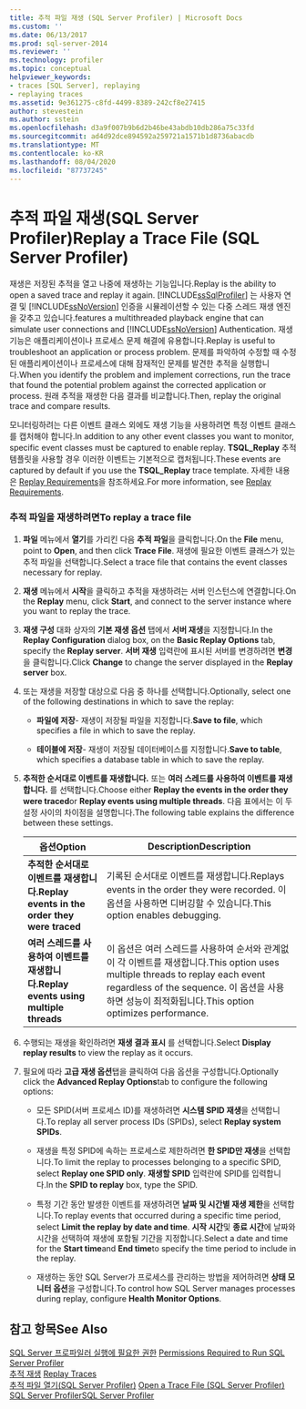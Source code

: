 ```yaml
---
title: 추적 파일 재생 (SQL Server Profiler) | Microsoft Docs
ms.custom: ''
ms.date: 06/13/2017
ms.prod: sql-server-2014
ms.reviewer: ''
ms.technology: profiler
ms.topic: conceptual
helpviewer_keywords:
- traces [SQL Server], replaying
- replaying traces
ms.assetid: 9e361275-c8fd-4499-8389-242cf8e27415
author: stevestein
ms.author: sstein
ms.openlocfilehash: d3a9f007b9b6d2b46be43abdb10db286a75c33fd
ms.sourcegitcommit: ad4d92dce894592a259721a1571b1d8736abacdb
ms.translationtype: MT
ms.contentlocale: ko-KR
ms.lasthandoff: 08/04/2020
ms.locfileid: "87737245"
---
```

# <a name="replay-a-trace-file-sql-server-profiler"></a><span data-ttu-id="f273f-102">추적 파일 재생(SQL Server Profiler)</span><span class="sxs-lookup"><span data-stu-id="f273f-102">Replay a Trace File (SQL Server Profiler)</span></span>
  <span data-ttu-id="f273f-103">재생은 저장된 추적을 열고 나중에 재생하는 기능입니다.</span><span class="sxs-lookup"><span data-stu-id="f273f-103">Replay is the ability to open a saved trace and replay it again.</span></span> [!INCLUDE[ssSqlProfiler](../../includes/sssqlprofiler-md.md)] <span data-ttu-id="f273f-104">는 사용자 연결 및 [!INCLUDE[ssNoVersion](../../includes/ssnoversion-md.md)] 인증을 시뮬레이션할 수 있는 다중 스레드 재생 엔진을 갖추고 있습니다.</span><span class="sxs-lookup"><span data-stu-id="f273f-104">features a multithreaded playback engine that can simulate user connections and [!INCLUDE[ssNoVersion](../../includes/ssnoversion-md.md)] Authentication.</span></span> <span data-ttu-id="f273f-105">재생 기능은 애플리케이션이나 프로세스 문제 해결에 유용합니다.</span><span class="sxs-lookup"><span data-stu-id="f273f-105">Replay is useful to troubleshoot an application or process problem.</span></span> <span data-ttu-id="f273f-106">문제를 파악하여 수정할 때 수정된 애플리케이션이나 프로세스에 대해 잠재적인 문제를 발견한 추적을 실행합니다.</span><span class="sxs-lookup"><span data-stu-id="f273f-106">When you identify the problem and implement corrections, run the trace that found the potential problem against the corrected application or process.</span></span> <span data-ttu-id="f273f-107">원래 추적을 재생한 다음 결과를 비교합니다.</span><span class="sxs-lookup"><span data-stu-id="f273f-107">Then, replay the original trace and compare results.</span></span>  
  
 <span data-ttu-id="f273f-108">모니터링하려는 다른 이벤트 클래스 외에도 재생 기능을 사용하려면 특정 이벤트 클래스를 캡처해야 합니다.</span><span class="sxs-lookup"><span data-stu-id="f273f-108">In addition to any other event classes you want to monitor, specific event classes must be captured to enable replay.</span></span> <span data-ttu-id="f273f-109">**TSQL_Replay** 추적 템플릿을 사용할 경우 이러한 이벤트는 기본적으로 캡처됩니다.</span><span class="sxs-lookup"><span data-stu-id="f273f-109">These events are captured by default if you use the **TSQL_Replay** trace template.</span></span> <span data-ttu-id="f273f-110">자세한 내용은 [Replay Requirements](replay-requirements.md)을 참조하세요.</span><span class="sxs-lookup"><span data-stu-id="f273f-110">For more information, see [Replay Requirements](replay-requirements.md).</span></span>  
  
### <a name="to-replay-a-trace-file"></a><span data-ttu-id="f273f-111">추적 파일을 재생하려면</span><span class="sxs-lookup"><span data-stu-id="f273f-111">To replay a trace file</span></span>  
  
1.  <span data-ttu-id="f273f-112">**파일** 메뉴에서 **열기**를 가리킨 다음 **추적 파일**을 클릭합니다.</span><span class="sxs-lookup"><span data-stu-id="f273f-112">On the **File** menu, point to **Open**, and then click **Trace File**.</span></span> <span data-ttu-id="f273f-113">재생에 필요한 이벤트 클래스가 있는 추적 파일을 선택합니다.</span><span class="sxs-lookup"><span data-stu-id="f273f-113">Select a trace file that contains the event classes necessary for replay.</span></span>  
  
2.  <span data-ttu-id="f273f-114">**재생** 메뉴에서 **시작**을 클릭하고 추적을 재생하려는 서버 인스턴스에 연결합니다.</span><span class="sxs-lookup"><span data-stu-id="f273f-114">On the **Replay** menu, click **Start**, and connect to the server instance where you want to replay the trace.</span></span>  
  
3.  <span data-ttu-id="f273f-115">**재생 구성** 대화 상자의 **기본 재생 옵션** 탭에서 **서버 재생**을 지정합니다.</span><span class="sxs-lookup"><span data-stu-id="f273f-115">In the **Replay Configuration** dialog box, on the **Basic Replay Options** tab, specify the **Replay server**.</span></span> <span data-ttu-id="f273f-116">**서버 재생** 입력란에 표시된 서버를 변경하려면 **변경** 을 클릭합니다.</span><span class="sxs-lookup"><span data-stu-id="f273f-116">Click **Change** to change the server displayed in the **Replay server** box.</span></span>  
  
4.  <span data-ttu-id="f273f-117">또는 재생을 저장할 대상으로 다음 중 하나를 선택합니다.</span><span class="sxs-lookup"><span data-stu-id="f273f-117">Optionally, select one of the following destinations in which to save the replay:</span></span>  
  
    -   <span data-ttu-id="f273f-118">**파일에 저장**- 재생이 저장될 파일을 지정합니다.</span><span class="sxs-lookup"><span data-stu-id="f273f-118">**Save to file**, which specifies a file in which to save the replay.</span></span>  
  
    -   <span data-ttu-id="f273f-119">**테이블에 저장**- 재생이 저장될 데이터베이스를 지정합니다.</span><span class="sxs-lookup"><span data-stu-id="f273f-119">**Save to table**, which specifies a database table in which to save the replay.</span></span>  
  
5.  <span data-ttu-id="f273f-120">**추적한 순서대로 이벤트를 재생합니다.** 또는 **여러 스레드를 사용하여 이벤트를 재생합니다.** 를 선택합니다.</span><span class="sxs-lookup"><span data-stu-id="f273f-120">Choose either **Replay the events in the order they were traced**or **Replay events using multiple threads**.</span></span> <span data-ttu-id="f273f-121">다음 표에서는 이 두 설정 사이의 차이점을 설명합니다.</span><span class="sxs-lookup"><span data-stu-id="f273f-121">The following table explains the difference between these settings.</span></span>  
  
    |<span data-ttu-id="f273f-122">옵션</span><span class="sxs-lookup"><span data-stu-id="f273f-122">Option</span></span>|<span data-ttu-id="f273f-123">Description</span><span class="sxs-lookup"><span data-stu-id="f273f-123">Description</span></span>|  
    |------------|-----------------|  
    |<span data-ttu-id="f273f-124">**추적한 순서대로 이벤트를 재생합니다.**</span><span class="sxs-lookup"><span data-stu-id="f273f-124">**Replay events in the order they were traced**</span></span>|<span data-ttu-id="f273f-125">기록된 순서대로 이벤트를 재생합니다.</span><span class="sxs-lookup"><span data-stu-id="f273f-125">Replays events in the order they were recorded.</span></span> <span data-ttu-id="f273f-126">이 옵션을 사용하면 디버깅할 수 있습니다.</span><span class="sxs-lookup"><span data-stu-id="f273f-126">This option enables debugging.</span></span>|  
    |<span data-ttu-id="f273f-127">**여러 스레드를 사용하여 이벤트를 재생합니다.**</span><span class="sxs-lookup"><span data-stu-id="f273f-127">**Replay events using multiple threads**</span></span>|<span data-ttu-id="f273f-128">이 옵션은 여러 스레드를 사용하여 순서와 관계없이 각 이벤트를 재생합니다.</span><span class="sxs-lookup"><span data-stu-id="f273f-128">This option uses multiple threads to replay each event regardless of the sequence.</span></span> <span data-ttu-id="f273f-129">이 옵션을 사용하면 성능이 최적화됩니다.</span><span class="sxs-lookup"><span data-stu-id="f273f-129">This option optimizes performance.</span></span>|  
  
6.  <span data-ttu-id="f273f-130">수행되는 재생을 확인하려면 **재생 결과 표시** 를 선택합니다.</span><span class="sxs-lookup"><span data-stu-id="f273f-130">Select **Display replay results** to view the replay as it occurs.</span></span>  
  
7.  <span data-ttu-id="f273f-131">필요에 따라 **고급 재생 옵션**탭을 클릭하여 다음 옵션을 구성합니다.</span><span class="sxs-lookup"><span data-stu-id="f273f-131">Optionally click the **Advanced Replay Options**tab to configure the following options:</span></span>  
  
    -   <span data-ttu-id="f273f-132">모든 SPID(서버 프로세스 ID)를 재생하려면 **시스템 SPID 재생**을 선택합니다.</span><span class="sxs-lookup"><span data-stu-id="f273f-132">To replay all server process IDs (SPIDs), select **Replay system SPIDs**.</span></span>  
  
    -   <span data-ttu-id="f273f-133">재생을 특정 SPID에 속하는 프로세스로 제한하려면 **한 SPID만 재생**을 선택합니다.</span><span class="sxs-lookup"><span data-stu-id="f273f-133">To limit the replay to processes belonging to a specific SPID, select **Replay one SPID only**.</span></span> <span data-ttu-id="f273f-134">**재생할 SPID** 입력란에 SPID를 입력합니다.</span><span class="sxs-lookup"><span data-stu-id="f273f-134">In the **SPID to replay** box, type the SPID.</span></span>  
  
    -   <span data-ttu-id="f273f-135">특정 기간 동안 발생한 이벤트를 재생하려면 **날짜 및 시간별 재생 제한**을 선택합니다.</span><span class="sxs-lookup"><span data-stu-id="f273f-135">To replay events that occurred during a specific time period, select **Limit the replay by date and time**.</span></span> <span data-ttu-id="f273f-136">**시작 시간**및 **종료 시간**에 날짜와 시간을 선택하여 재생에 포함될 기간을 지정합니다.</span><span class="sxs-lookup"><span data-stu-id="f273f-136">Select a date and time for the **Start time**and **End time**to specify the time period to include in the replay.</span></span>  
  
    -   <span data-ttu-id="f273f-137">재생하는 동안 SQL Server가 프로세스를 관리하는 방법을 제어하려면 **상태 모니터 옵션**을 구성합니다.</span><span class="sxs-lookup"><span data-stu-id="f273f-137">To control how SQL Server manages processes during replay, configure **Health Monitor Options**.</span></span>  
  
## <a name="see-also"></a><span data-ttu-id="f273f-138">참고 항목</span><span class="sxs-lookup"><span data-stu-id="f273f-138">See Also</span></span>  
 <span data-ttu-id="f273f-139">[SQL Server 프로파일러 실행에 필요한 권한](sql-server-profiler.md) </span><span class="sxs-lookup"><span data-stu-id="f273f-139">[Permissions Required to Run SQL Server Profiler](sql-server-profiler.md) </span></span>  
 <span data-ttu-id="f273f-140">[추적 재생](replay-traces.md) </span><span class="sxs-lookup"><span data-stu-id="f273f-140">[Replay Traces](replay-traces.md) </span></span>  
 <span data-ttu-id="f273f-141">[추적 파일 열기&#40;SQL Server Profiler&#41;](open-a-trace-file-sql-server-profiler.md) </span><span class="sxs-lookup"><span data-stu-id="f273f-141">[Open a Trace File &#40;SQL Server Profiler&#41;](open-a-trace-file-sql-server-profiler.md) </span></span>  
 [<span data-ttu-id="f273f-142">SQL Server Profiler</span><span class="sxs-lookup"><span data-stu-id="f273f-142">SQL Server Profiler</span></span>](sql-server-profiler.md)  
  
  
